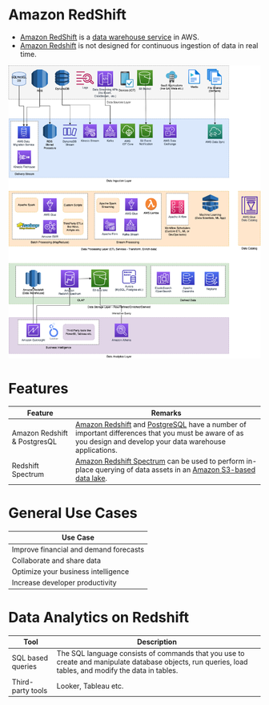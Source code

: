 # Amazon RedShift
- [Amazon RedShift](https://aws.amazon.com/redshift/) is a [data warehouse service](../../../../6_BigDataServices/StorageDBs/Glossaries/DataWarehouses.md) in AWS.
- [Amazon Redshift]() is not designed for continuous ingestion of data in real time.

![](../../../../0_HLDUseCasesProblems/AWS_ModernDataArchitecture/AWS-Data-Architecture-ETL-OLTP-OLAP-DataLake.png)

# Features

| Feature                      | Remarks                                                                                                                                                                                                                           |
|------------------------------|-----------------------------------------------------------------------------------------------------------------------------------------------------------------------------------------------------------------------------------|
| Amazon Redshift & PostgresQL | [Amazon Redshift]() and [PostgreSQL](../../../../3_DatabaseServices/7_SQL-Databases/Readme.md) have a number of important differences that you must be aware of as you design and develop your data warehouse applications. |
| Redshift Spectrum            | [Amazon Redshift Spectrum](AmazonRedshiftSpectrum.md) can be used to perform in-place querying of data assets in an [Amazon S3-based data lake](../DataLakes/S3DataLake.md).                             |

# General Use Cases

| Use Case                               |
|----------------------------------------|
| Improve financial and demand forecasts |
| Collaborate and share data             |
| Optimize your business intelligence    |
| Increase developer productivity        |

# Data Analytics on Redshift

| Tool              | Description                                                                                                                                            |
|-------------------|--------------------------------------------------------------------------------------------------------------------------------------------------------|
| SQL based queries | The SQL language consists of commands that you use to create and manipulate database objects, run queries, load tables, and modify the data in tables. |
| Third-party tools | Looker, Tableau etc.                                                                                                                                   |